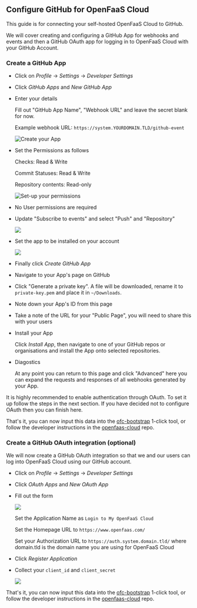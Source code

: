 ## Configure GitHub for OpenFaaS Cloud

This guide is for connecting your self-hosted OpenFaaS Cloud to GitHub.

We will cover creating and configuring a GitHub App for webhooks and events and then a GitHub OAuth app for logging in to OpenFaaS Cloud with your GitHub Account.

### Create a GitHub App

* Click on *Profile* -> *Settings* -> *Developer Settings*

* Click *GitHub Apps* and *New GitHub App*

* Enter your details

    Fill out "GitHub App Name", "Webhook URL" and leave the secret blank for now.

    Example webhook URL: `https://system.YOURDOMAIN.TLD/github-event`

    ![Create your App](/images/openfaas-cloud/github-app-01.png)

* Set the Permissions as follows

    Checks: Read & Write

    Commit Statuses: Read & Write

    Repository contents: Read-only

    ![Set-up your permissions](/images/openfaas-cloud/github-app-02.png)

* No User permissions are required

* Update "Subscribe to events" and select "Push" and "Repository"

    ![](/images/openfaas-cloud/github-app-03.png)

* Set the app to be installed on your account

    ![](/images/openfaas-cloud/github-app-04.png)

* Finally click *Create GitHub App*

* Navigate to your App's page on GitHub

* Click "Generate a private key". A file will be downloaded, rename it to `private-key.pem` and place it in `~/Downloads`.

* Note down your App's ID from this page

* Take a note of the URL for your "Public Page", you will need to share this with your users

* Install your App

  Click *Install App*, then navigate to one of your GitHub repos or organisations and install the App onto selected repositories.

* Diagostics

    At any point you can return to this page and click "Advanced" here you can expand the requests and responses of all webhooks generated by your App.

It is highly recommended to enable authentication through OAuth. To set it up follow the steps in the next section. If you have decided not to configure OAuth then you can finish here.

That's it, you can now input this data into the [ofc-bootstrap](https://github.com/openfaas-incubator/ofc-bootstrap) 1-click tool, or follow the developer instructions in the [openfaas-cloud](https://github.com/openfaas/openfaas-cloud/tree/master/docs) repo.

### Create a GitHub OAuth integration (optional)

We will now create a GitHub OAuth integration so that we and our users can log into OpenFaaS Cloud using our GitHub account.

* Click on *Profile* -> *Settings* -> *Developer Settings*

* Click *OAuth Apps* and *New OAuth App*

* Fill out the form

    ![](/images/openfaas-cloud/github-oauth-01.png)

    Set the Application Name as `Login to My OpenFaaS Cloud`

    Set the Homepage URL to `https://www.openfaas.com/`

    Set your Authorization URL to `https://auth.system.domain.tld/` where domain.tld is the domain name you are using for OpenFaaS Cloud

* Click *Register Application*

* Collect your `client_id` and `client_secret`

    ![](/images/openfaas-cloud/github-oauth-02.png)

That's it, you can now input this data into the [ofc-bootstrap](https://github.com/openfaas-incubator/ofc-bootstrap) 1-click tool, or follow the developer instructions in the [openfaas-cloud](https://github.com/openfaas/openfaas-cloud/tree/master/docs) repo.

